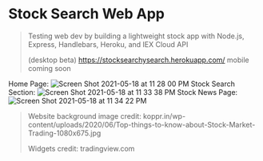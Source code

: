 # Stock Search Web App
> Testing web dev by building a lightweight stock app with Node.js, Express, Handlebars, Heroku, and IEX Cloud API
> 
> (desktop beta) https://stocksearchysearch.herokuapp.com/ mobile coming soon

Home Page:
![Screen Shot 2021-05-18 at 11 28 00 PM](https://user-images.githubusercontent.com/25870426/118752999-18454300-b832-11eb-81fe-fa354960f9ff.png)
Stock Search Section:
![Screen Shot 2021-05-18 at 11 33 38 PM](https://user-images.githubusercontent.com/25870426/118753030-22674180-b832-11eb-9438-4738dc5e5b5a.png)
Stock News Page:
![Screen Shot 2021-05-18 at 11 34 22 PM](https://user-images.githubusercontent.com/25870426/118753046-25fac880-b832-11eb-821f-8179950c8a94.png)

>Website background image credit: koppr.in/wp-content/uploads/2020/06/Top-things-to-know-about-Stock-Market-Trading-1080x675.jpg
>
> Widgets credit: tradingview.com
